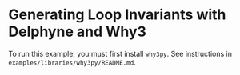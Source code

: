 # Generating Loop Invariants with Delphyne and Why3

To run this example, you must first install `why3py`. See instructions in `examples/libraries/why3py/README.md`.